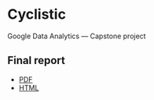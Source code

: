 # Cyclistic

Google Data Analytics — Capstone project

## Final report

* [PDF](./cyclistic.pdf)
* [HTML](./cyclistic.html)
